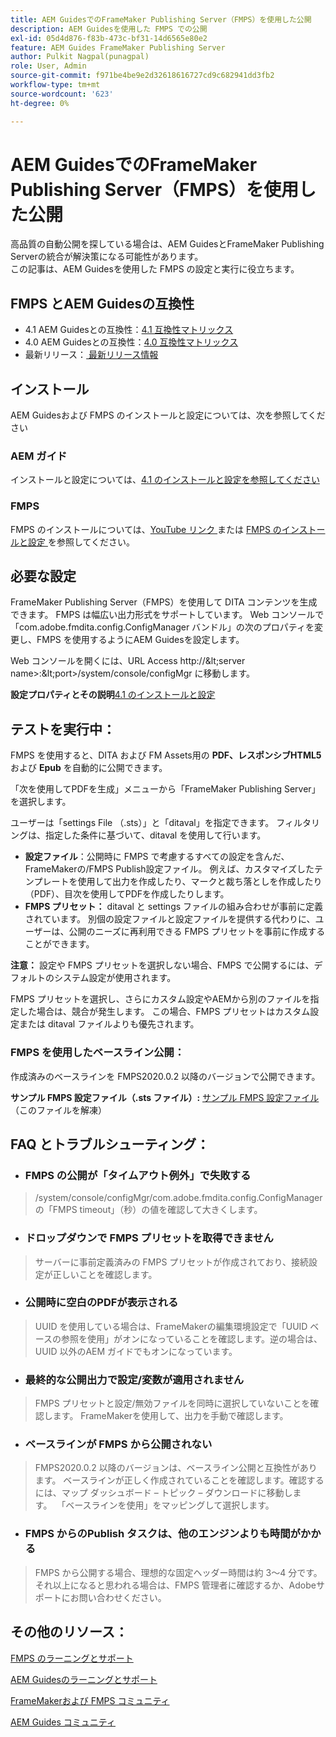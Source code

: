 ```yaml
---
title: AEM GuidesでのFrameMaker Publishing Server（FMPS）を使用した公開
description: AEM Guidesを使用した FMPS での公開
exl-id: 05d4d876-f83b-473c-bf31-14d6565e80e2
feature: AEM Guides FrameMaker Publishing Server
author: Pulkit Nagpal(punagpal)
role: User, Admin
source-git-commit: f971be4be9e2d32618616727cd9c682941dd3fb2
workflow-type: tm+mt
source-wordcount: '623'
ht-degree: 0%

---
```


# AEM GuidesでのFrameMaker Publishing Server（FMPS）を使用した公開

高品質の自動公開を探している場合は、AEM GuidesとFrameMaker Publishing Serverの統合が解決策になる可能性があります。\
この記事は、AEM Guidesを使用した FMPS の設定と実行に役立ちます。

## FMPS とAEM Guidesの互換性

- 4.1 AEM Guidesとの互換性：[4.1 互換性マトリックス ](https://experienceleague.adobe.com/docs/experience-manager-guides-learn/tutorials/release-info/release-notes/on-prem-release-notes/release-notes-4.1.html?lang=en/#compatibility-matrix)
- 4.0 AEM Guidesとの互換性：[4.0 互換性マトリックス ](https://helpx.adobe.com/xml-documentation-for-experience-manager/release-note/release-notes-xml-documentation-solution-4-0.html/#Compatibility%20matrix)
- 最新リリース：[ 最新リリース情報 ](https://experienceleague.adobe.com/docs/experience-manager-guides-learn/tutorials/release-info/latest-release-info.html?lang=en)

## インストール

AEM Guidesおよび FMPS のインストールと設定については、次を参照してください

### AEM ガイド

インストールと設定については、[4.1 のインストールと設定を参照してください ](https://helpx.adobe.com/content/dam/help/en/xml-documentation-solution/4-1-2/Adobe-Experience-Manager-Guides_Installation-Configuration-Guide_EN.pdf)

### FMPS

FMPS のインストールについては、[YouTube リンク ](https://www.youtube.com/watch?v=2deelyM5VA8&amp;t) または [FMPS のインストールと設定 ](https://help.adobe.com/en_US/framemaker/server/index.html#t=fmps-user-guide%2Finstall_config_fmps.html%23install_config_fmps&amp;rhtocid=_2) を参照してください。

## 必要な設定

FrameMaker Publishing Server（FMPS）を使用して DITA コンテンツを生成できます。 FMPS は幅広い出力形式をサポートしています。 Web コンソールで「com.adobe.fmdita.config.ConfigManager バンドル」の次のプロパティを変更し、FMPS を使用するようにAEM Guidesを設定します。

Web コンソールを開くには、URL Access http://\&lt;server name\>:\&lt;port\>/system/console/configMgr に移動します。

**設定プロパティとその説明**[4.1 のインストールと設定 ](https://helpx.adobe.com/content/dam/help/en/xml-documentation-solution/4-1-2/Adobe-Experience-Manager-Guides_Installation-Configuration-Guide_EN.pdf#page=89)

## テストを実行中：

FMPS を使用すると、DITA および FM Assets用の **PDF、レスポンシブHTML5** および **Epub** を自動的に公開できます。

「次を使用してPDFを生成」メニューから「FrameMaker Publishing Server」を選択します。

ユーザーは「settings File （.sts）」と「ditaval」を指定できます。 フィルタリングは、指定した条件に基づいて、ditaval を使用して行います。

- **設定ファイル**：公開時に FMPS で考慮するすべての設定を含んだ、FrameMakerの/FMPS Publish設定ファイル。 例えば、カスタマイズしたテンプレートを使用して出力を作成したり、マークと裁ち落としを作成したり（PDF）、目次を使用してPDFを作成したりします。
- **FMPS プリセット：** ditaval と settings ファイルの組み合わせが事前に定義されています。 別個の設定ファイルと設定ファイルを提供する代わりに、ユーザーは、公開のニーズに再利用できる FMPS プリセットを事前に作成することができます。

**注意：** 設定や FMPS プリセットを選択しない場合、FMPS で公開するには、デフォルトのシステム設定が使用されます。

FMPS プリセットを選択し、さらにカスタム設定やAEMから別のファイルを指定した場合は、競合が発生します。 この場合、FMPS プリセットはカスタム設定または ditaval ファイルよりも優先されます。

### FMPS を使用したベースライン公開：

作成済みのベースラインを FMPS2020.0.2 以降のバージョンで公開できます。

**サンプル FMPS 設定ファイル（.sts ファイル）:** [ サンプル FMPS 設定ファイル ](https://acrobat.adobe.com/link/track?uri=urn:aaid:scds:US:ef750752-7a7e-4e51-923e-6b7d9861ed54) （このファイルを解凍）

## FAQ とトラブルシューティング：

- ### FMPS の公開が「タイムアウト例外」で失敗する

>/system/console/configMgr/com.adobe.fmdita.config.ConfigManager の「FMPS timeout」（秒）の値を確認して大きくします。

- ### ドロップダウンで FMPS プリセットを取得できません

>サーバーに事前定義済みの FMPS プリセットが作成されており、接続設定が正しいことを確認します。

- ### 公開時に空白のPDFが表示される

>UUID を使用している場合は、FrameMakerの編集環境設定で「UUID ベースの参照を使用」がオンになっていることを確認します。逆の場合は、UUID 以外のAEM ガイドでもオンになっています。

- ### 最終的な公開出力で設定/変数が適用されません

>FMPS プリセットと設定/無効ファイルを同時に選択していないことを確認します。 FrameMakerを使用して、出力を手動で確認します。

- ### ベースラインが FMPS から公開されない

>FMPS2020.0.2 以降のバージョンは、ベースライン公開と互換性があります。
>ベースラインが正しく作成されていることを確認します。確認するには、マップ ダッシュボード – トピック – ダウンロードに移動します。  「ベースラインを使用」をマッピングして選択します。
- ### FMPS からのPublish タスクは、他のエンジンよりも時間がかかる

>FMPS から公開する場合、理想的な固定ヘッダー時間は約 3～4 分です。それ以上になると思われる場合は、FMPS 管理者に確認するか、Adobeサポートにお問い合わせください。

## その他のリソース：

[FMPS のラーニングとサポート ](https://helpx.adobe.com/support/framemaker-publishing-server.html)

[AEM Guidesのラーニングとサポート ](https://helpx.adobe.com/in/support/xml-documentation-for-experience-manager.html)

[FrameMakerおよび FMPS コミュニティ ](https://community.adobe.com/t5/framemaker/ct-p/ct-framemaker?page=1&amp;sort=latest_replies&amp;lang=all&amp;tabid=all)

[AEM Guides コミュニティ ](https://experienceleaguecommunities.adobe.com/t5/experience-manager-guides/ct-p/aem-xml-documentation)
